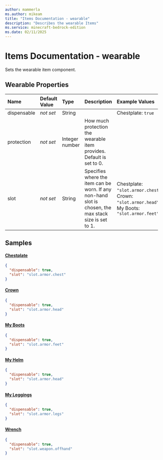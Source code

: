 ```yaml
---
author: mammerla
ms.author: mikeam
title: "Items Documentation - wearable"
description: "Describes the wearable Items"
ms.service: minecraft-bedrock-edition
ms.date: 02/11/2025 
---
```


# Items Documentation - wearable

Sets the wearable item component.


## Wearable Properties

|Name       |Default Value |Type |Description |Example Values |
|:----------|:-------------|:----|:-----------|:------------- |
| dispensable | *not set* | String |  | Chestplate: `true` | 
| protection | *not set* | Integer number | How much protection the wearable item provides. Default is set to 0. |  | 
| slot | *not set* | String | Specifies where the item can be worn. If any non-hand slot is chosen, the max stack size is set to 1. | Chestplate: `"slot.armor.chest"`, Crown: `"slot.armor.head"`, My Boots: `"slot.armor.feet"` | 

## Samples

#### [Chestplate](https://github.com/microsoft/minecraft-samples/tree/main/custom_items/behavior_packs/custom_item/items/chestplate.json)


```json
{
  "dispensable": true,
  "slot": "slot.armor.chest"
}
```

#### [Crown](https://github.com/microsoft/minecraft-samples/tree/main/custom_items/behavior_packs/custom_item/items/crown.json)


```json
{
  "dispensable": true,
  "slot": "slot.armor.head"
}
```

#### [My Boots](https://github.com/microsoft/minecraft-samples/tree/main/custom_items/behavior_packs/custom_item/items/my_boots.json)


```json
{
  "dispensable": true,
  "slot": "slot.armor.feet"
}
```

#### [My Helm](https://github.com/microsoft/minecraft-samples/tree/main/custom_items/behavior_packs/custom_item/items/my_helm.json)


```json
{
  "dispensable": true,
  "slot": "slot.armor.head"
}
```

#### [My Leggings](https://github.com/microsoft/minecraft-samples/tree/main/custom_items/behavior_packs/custom_item/items/my_leggings.json)


```json
{
  "dispensable": true,
  "slot": "slot.armor.legs"
}
```

#### [Wrench](https://github.com/microsoft/minecraft-samples/tree/main/custom_items/behavior_packs/custom_item/items/wrench.json)


```json
{
  "dispensable": true,
  "slot": "slot.weapon.offhand"
}
```
